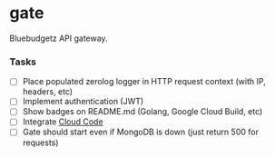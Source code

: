 # gate

Bluebudgetz API gateway.

### Tasks

- [ ] Place populated zerolog logger in HTTP request context (with IP, headers, etc)
- [ ] Implement authentication (JWT)
- [ ] Show badges on README.md (Golang, Google Cloud Build, etc)
- [ ] Integrate [Cloud Code](https://cloud.google.com/code/docs/intellij/quickstart-IDEA)
- [ ] Gate should start even if MongoDB is down (just return 500 for requests)
